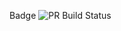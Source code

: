 Badge ![PR Build Status](https://github.com/<USER>/<REPO>/actions/workflows/pr-check.yml/badge.svg)
